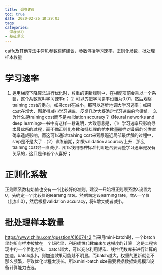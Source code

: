 ```yaml
---
title: 调参建议
toc: true
date: 2020-02-26 18:29:03
tags:
categories:
- 深度学习
- 基础理论
---
```


caffe及其他算法中常见参数调整建议，参数包括学习速率，正则化参数，批处理样本数量
<!--more-->

# 学习速率
1. 运用梯度下降算法进行优化时，权重的更新规则中，在梯度项前会乘以一个系数，这个系数就叫学习速率η；
2. 可以先把学习速率设置为0.01，然后观察training cost的走向，如果cost在减小，那可以逐步地调大学习速率；如果cost在增大，那就得减小学习速率，反复几次大概确定学习速率的合适值。
3.为什么是training cost而不是validation accuracy？
《Neural networks and deep learning》一书中有这样一段说明，大致意思是，（1）学习速率只影响寻求最优解的过程，而不像正则化参数和批处理的样本数量那样对最后的分类准确率造成影响，而这可以通过training cost来观察逼近局部最优解的过程中，step是不是大了；（2）训练前期，如果validation accuracy上升，那么training cost会一直减小，所以使用哪种标准判断是否要调整学习速率是没有关系的，这只是作者个人喜好；

# 正则化系数
正则项系数初始值也没有一个比较好的准则。建议一开始将正则项系数λ设置为0，先确定一个比较好的learning rate。然后固定该learning rate，给λ一个值（比如1.0），然后根据validation accuracy，将λ增大或者减小。

# 批处理样本数量
https://www.zhihu.com/question/61607442
当采用mini-batch时，一个batch里的所有样本被放在一个矩阵里，利用线性代数库来加速梯度的计算，这是工程实现中的一个优化方法。
batch越大，可以充分利用矩阵、线性代数库来进行计算的加速，batch越小，则加速效果可能越不明显。而batch越大，权重的更新就会不那么频繁，导致优化过程太漫长。所以mini-batch size需要根据数据集规模和设备计算能力去选。


